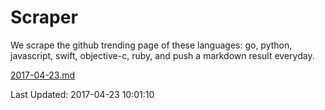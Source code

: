 # Scraper

We scrape the github trending page of these languages: go, python, javascript, swift, objective-c, ruby, and push a markdown result everyday.

[2017-04-23.md](https://github.com/henson/Scraper/blob/master/2017-04-23.md)

Last Updated: 2017-04-23 10:01:10